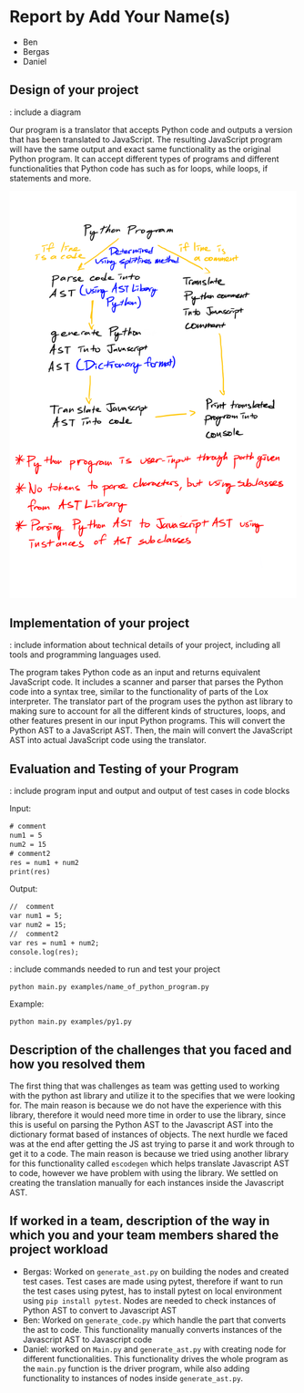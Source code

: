 # Report by Add Your Name(s)
- Ben 
- Bergas
- Daniel 

## Design of your project

: include a diagram

Our program is a translator that accepts Python code and outputs a version that has been translated to JavaScript. The resulting JavaScript program will have the same output and exact same functionality as the original Python program. It can accept different types of programs and different functionalities that Python code has such as for loops, while loops, if statements and more. 

![Diagram](/Diagram_for_CS201.png)
## Implementation of your project

: include information about technical details of your project, including all tools and programming languages used.

The program takes Python code as an input and returns equivalent JavaScript code. It includes a scanner and parser that parses the Python code into a syntax tree, similar to the functionality of parts of the Lox interpreter. The translator part of the program uses the python ast library to making sure to account for all the different kinds of structures, loops, and other features present in our input Python programs. This will convert the Python AST to a JavaScript AST. Then, the main will convert the JavaScript AST into actual JavaScript code using the translator.

## Evaluation and Testing of your Program

: include program input and output and output of test cases in code blocks

Input:
```
# comment
num1 = 5
num2 = 15
# comment2
res = num1 + num2
print(res)
```

Output:
```
//  comment
var num1 = 5;
var num2 = 15;
//  comment2
var res = num1 + num2;
console.log(res);
```

: include commands needed to run and test your project

```
python main.py examples/name_of_python_program.py
```

Example: 
```
python main.py examples/py1.py
```

## Description of the challenges that you faced and how you resolved them

The first thing that was challenges as team was getting used to working with the python ast library and utilize it to the specifies that we were looking for. The main reason is because we do not have the experience with this library, therefore it would need more time in order to use the library, since this is useful on parsing the Python AST to the Javascript AST into the dictionary format based of instances of objects. The next hurdle we faced was at the end after getting the JS ast trying to parse it and work through to get it to a code. The main reason is because we tried using another library for this functionality called `escodegen` which helps translate Javascript AST to code, however we have problem with using the library. We settled on creating the translation manually for each instances inside the Javascript AST. 

## If worked in a team, description of the way in which you and your team members shared the project workload

- Bergas: Worked on `generate_ast.py` on building the nodes and created test cases. Test cases are made using pytest, therefore if want to run the test cases using pytest, has to install pytest on local environment using `pip install pytest`. Nodes are needed to check instances of Python AST to convert to Javascript AST
- Ben: Worked on `generate_code.py` which handle the part that converts the ast to code. This functionality manually converts instances of the Javascript AST to Javascript code
- Daniel: worked on `Main.py` and `generate_ast.py` with creating node for different functionalities. This functionality drives the whole program as the `main.py` function is the driver program, while also adding functionality to instances of nodes inside `generate_ast.py`.
